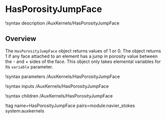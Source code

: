 # HasPorosityJumpFace

!syntax description /AuxKernels/HasPorosityJumpFace

## Overview

The `HasPorosityJumpFace` object returns values of 1 or 0. The object returns 1
if any face attached to an element has a jump in porosity value between the -
and + sides of the face. This object only takes elemental variables for its
`variable` parameter.

!syntax parameters /AuxKernels/HasPorosityJumpFace

!syntax inputs /AuxKernels/HasPorosityJumpFace

!syntax children /AuxKernels/HasPorosityJumpFace

!tag name=HasPorosityJumpFace pairs=module:navier_stokes system:auxkernels
